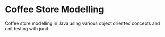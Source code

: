 # Coffee Store Modelling
Coffee store modelling in Java using various object oriented concepts and unit testing with junit
